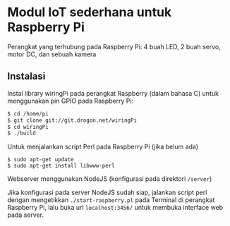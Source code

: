 # Modul IoT sederhana untuk Raspberry Pi
Perangkat yang terhubung pada Raspberry Pi: 4 buah LED, 2 buah servo, motor DC, dan sebuah kamera

## Instalasi
Instal library wiringPi pada perangkat Raspberry (dalam bahasa C) untuk menggunakan pin GPIO pada Raspberry Pi:
```sh
$ cd /home/pi
$ git clone git://git.drogon.net/wiringPi
$ cd wiringPi
$ ./build
```

Untuk menjalankan script Perl pada Raspberry Pi (jika belum ada)
```
$ sudo apt-get update
$ sudo apt-get install libwww-perl
```

Webserver menggunakan NodeJS (konfigurasi pada direktori ```/server```)

Jika konfigurasi pada server NodeJS sudah siap, jalankan script perl dengan mengetikkan ```./start-raspberry.pl``` pada Terminal di perangkat Raspberry Pi, lalu buka url ```localhost:3456/``` untuk membuka interface web pada server.